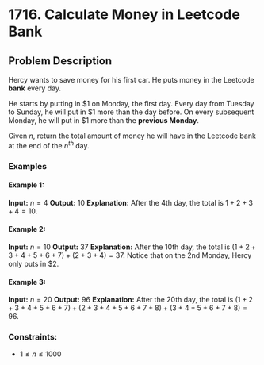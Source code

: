 # 1716. Calculate Money in Leetcode Bank

## Problem Description

Hercy wants to save money for his first car. He puts money in the Leetcode **bank** every day.

He starts by putting in $\$1$ on Monday, the first day. Every day from Tuesday to Sunday, he will put in $\$1$ more than the day before. On every subsequent Monday, he will put in $\$1$ more than the **previous Monday**.

Given $n$, return the total amount of money he will have in the Leetcode bank at the end of the $n^{th}$ day.

### Examples

#### Example 1:
**Input:** $n = 4$
**Output:** $10$
**Explanation:** After the 4th day, the total is $1 + 2 + 3 + 4 = 10$.

#### Example 2:
**Input:** $n = 10$
**Output:** $37$
**Explanation:** After the 10th day, the total is $(1 + 2 + 3 + 4 + 5 + 6 + 7) + (2 + 3 + 4) = 37$. Notice that on the 2nd Monday, Hercy only puts in $\$2$.

#### Example 3:
**Input:** $n = 20$
**Output:** $96$
**Explanation:** After the 20th day, the total is $(1 + 2 + 3 + 4 + 5 + 6 + 7) + (2 + 3 + 4 + 5 + 6 + 7 + 8) + (3 + 4 + 5 + 6 + 7 + 8) = 96$.

### Constraints:
- $1 \le n \le 1000$
